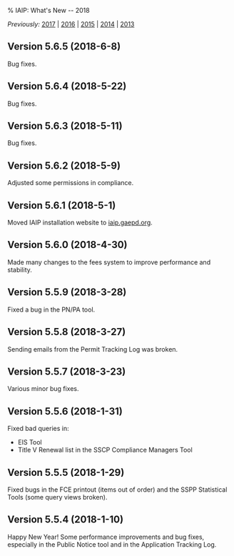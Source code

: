 % IAIP: What's New -- 2018

*Previously:* [2017](changelog-2017.html) | [2016](changelog-2016.html) | [2015](changelog-2015.html) | [2014](changelog-2014.html) | [2013](changelog-2013.html)

## Version 5.6.5 <span>(2018-6-8)</span>

Bug fixes.

## Version 5.6.4 <span>(2018-5-22)</span>

Bug fixes.

## Version 5.6.3 <span>(2018-5-11)</span>

Bug fixes.

## Version 5.6.2 <span>(2018-5-9)</span>

Adjusted some permissions in compliance.

## Version 5.6.1 <span>(2018-5-1)</span>

Moved IAIP installation website to [iaip.gaepd.org](https://iaip.gaepd.org/).

## Version 5.6.0 <span>(2018-4-30)</span>

Made many changes to the fees system to improve performance and stability.

## Version 5.5.9 <span>(2018-3-28)</span>

Fixed a bug in the PN/PA tool.

## Version 5.5.8 <span>(2018-3-27)</span>

Sending emails from the Permit Tracking Log was broken.

## Version 5.5.7 <span>(2018-3-23)</span>

Various minor bug fixes.

## Version 5.5.6 <span>(2018-1-31)</span>

Fixed bad queries in:

* EIS Tool
* Title V Renewal list in the SSCP Compliance Managers Tool

## Version 5.5.5 <span>(2018-1-29)</span>

Fixed bugs in the FCE printout (items out of order) and the SSPP Statistical Tools (some query views broken).

## Version 5.5.4 <span>(2018-1-10)</span>

Happy New Year! Some performance improvements and bug fixes, especially in the Public Notice tool and in the Application Tracking Log.
